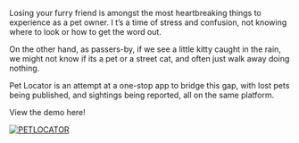 Losing your furry friend is amongst the most heartbreaking things to experience as a pet owner. I
t’s a time of stress and confusion, not knowing where to look or how to get the word out. 

On the other hand, as passers-by, if we see a little kitty caught in the rain, we might not know if its a pet or a street cat, and often just walk away doing nothing.

Pet Locator is an attempt at a one-stop app to bridge this gap, with lost pets being published, and sightings being reported, all on the same platform.

View the demo here!

[![PETLOCATOR](https://img.https://youtu.be/636dxe5BwKY/0.jpg)](https://youtu.be/636dxe5BwKY "PETLOCATOR")
